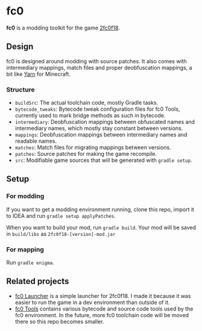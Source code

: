 # fc0

**fc0** is a modding toolkit for the game [2fc0f18](https://github.com/valoeghese/2fc-early-releases).

## Design

fc0 is designed around modding with source patches. It also comes with
intermediary mappings, match files and proper deobfuscation mappings,
a bit like [Yarn](https://github.com/FabricMC/yarn) for Minecraft.

### Structure
- `buildSrc`: The actual toolchain code, mostly Gradle tasks.
- `bytecode_tweaks`: Bytecode tweak configuration files for fc0 Tools,
  currently used to mark bridge methods as such in bytecode.
- `intermediary`: Deobfuscation mappings between obfuscated names and intermediary names,
  which mostly stay constant between versions.
- `mappings`: Deobfuscation mappings between intermediary names and readable names.
- `matches`: Match files for migrating mappings between versions.
- `patches`: Source patches for making the game recompile.
- `src`: Modifiable game sources that will be generated with `gradle setup`.

## Setup

### For modding
If you want to get a modding environment running,
clone this repo, import it to IDEA and run
`gradle setup applyPatches`.

When you want to build your mod, run `gradle build`.
Your mod will be saved in `build/libs` as `2fc0f18-[version]-mod.jar`

### For mapping
Run `gradle enigma`.

## Related projects

- [fc0 Launcher](https://github.com/Juuxel/fc0-launcher) is a simple launcher
  for 2fc0f18. I made it because it was easier to run the game in a dev environment
  than outside of it.
- [fc0 Tools](https://github.com/Juuxel/fc0-tools) contains various bytecode and source code
  tools used by the fc0 environment. In the future, more fc0 toolchain code will be moved there
  so this repo becomes smaller.
